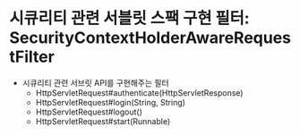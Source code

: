 # 시큐리티 관련 서블릿 스팩 구현 필터: SecurityContextHolderAwareRequestFilter

- 시큐리티 관련 서브릿 API를 구현해주는 필터
  - HttpServletRequest#authenticate(HttpServletResponse)
  - HttpServletRequest#login(String, String)
  - HttpServletRequest#logout()
  - HttpServletRequest#start(Runnable)

